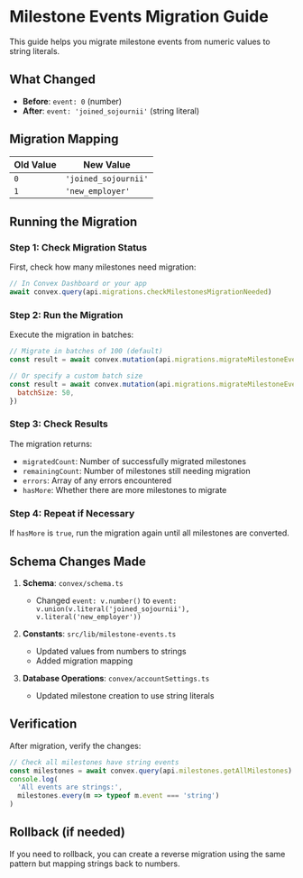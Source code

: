 # Milestone Events Migration Guide

This guide helps you migrate milestone events from numeric values to string literals.

## What Changed

- **Before**: `event: 0` (number)
- **After**: `event: 'joined_sojournii'` (string literal)

## Migration Mapping

| Old Value | New Value            |
| --------- | -------------------- |
| `0`       | `'joined_sojournii'` |
| `1`       | `'new_employer'`     |

## Running the Migration

### Step 1: Check Migration Status

First, check how many milestones need migration:

```javascript
// In Convex Dashboard or your app
await convex.query(api.migrations.checkMilestonesMigrationNeeded)
```

### Step 2: Run the Migration

Execute the migration in batches:

```javascript
// Migrate in batches of 100 (default)
const result = await convex.mutation(api.migrations.migrateMilestoneEvents, {})

// Or specify a custom batch size
const result = await convex.mutation(api.migrations.migrateMilestoneEvents, {
  batchSize: 50,
})
```

### Step 3: Check Results

The migration returns:

- `migratedCount`: Number of successfully migrated milestones
- `remainingCount`: Number of milestones still needing migration
- `errors`: Array of any errors encountered
- `hasMore`: Whether there are more milestones to migrate

### Step 4: Repeat if Necessary

If `hasMore` is `true`, run the migration again until all milestones are converted.

## Schema Changes Made

1. **Schema**: `convex/schema.ts`
   - Changed `event: v.number()` to `event: v.union(v.literal('joined_sojournii'), v.literal('new_employer'))`

2. **Constants**: `src/lib/milestone-events.ts`
   - Updated values from numbers to strings
   - Added migration mapping

3. **Database Operations**: `convex/accountSettings.ts`
   - Updated milestone creation to use string literals

## Verification

After migration, verify the changes:

```javascript
// Check all milestones have string events
const milestones = await convex.query(api.milestones.getAllMilestones)
console.log(
  'All events are strings:',
  milestones.every(m => typeof m.event === 'string')
)
```

## Rollback (if needed)

If you need to rollback, you can create a reverse migration using the same pattern but mapping strings back to numbers.
